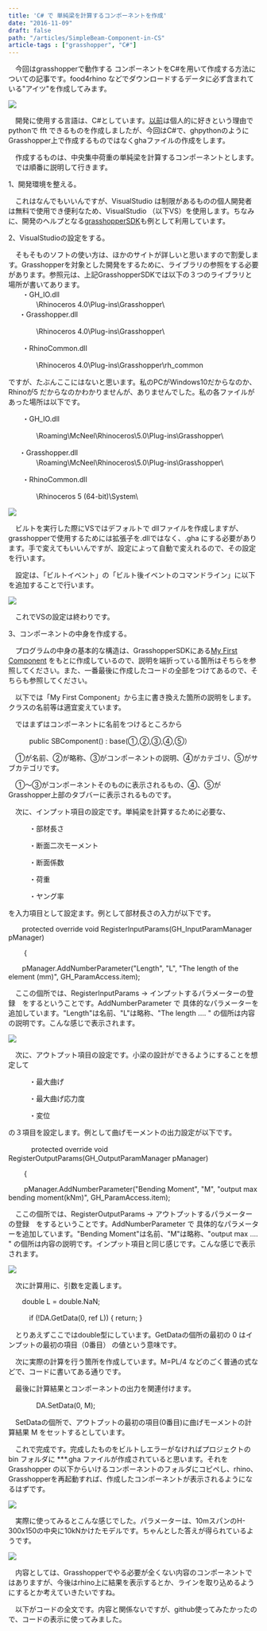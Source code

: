 ```yaml
---
title: 'C# で 単純梁を計算するコンポーネントを作成'
date: "2016-11-09"
draft: false
path: "/articles/SimpleBeam-Component-in-CS"
article-tags : ["grasshopper", "C#"]
---
```


　今回はgrasshopperで動作する コンポーネントをC#を用いて作成する方法についての記事です。food4rhino などでダウンロードするデータに必ず含まれている"アイツ"を作成してみます。

  

[![](https://3.bp.blogspot.com/-iO9Vpy7aDOA/WCCStK2SCKI/AAAAAAAABQ8/c9uSDa4w_s4XMEpTl0TXfQeleMr574A4gCLcB/s1600/%25E3%2583%2588%25E3%2583%2583%25E3%2583%2597%25E7%2594%25BB%25E5%2583%258F.PNG)](https://3.bp.blogspot.com/-iO9Vpy7aDOA/WCCStK2SCKI/AAAAAAAABQ8/c9uSDa4w_s4XMEpTl0TXfQeleMr574A4gCLcB/s1600/%25E3%2583%2588%25E3%2583%2583%25E3%2583%2597%25E7%2594%25BB%25E5%2583%258F.PNG)

[](https://draft.blogger.com/null)　開発に使用する言語は、C#としています。[以前](http://rgkr-memo.blogspot.com/2015/10/arduinofft.html)は個人的に好きという理由でpythonで fft できるものを作成しましたが、今回はC#で、ghpythonのようにGrasshopper上で作成するものではなくghaファイルの作成をします。  
  
　作成するものは、中央集中荷重の単純梁を計算するコンポーネントとします。  
　では順番に説明して行きます。  
  
  
1、開発環境を整える。  
  
　これはなんでもいいんですが、VisualStudio は制限があるものの個人開発者は無料で使用でき便利なため、VisualStudio （以下VS）を使用します。ちなみに、開発のヘルプとなる[grasshopperSDK](http://developer.rhino3d.com/api/grasshopper/html/723c01da-9986-4db2-8f53-6f3a7494df75.htm)も例として利用しています。  
  
  
2、VisualStudioの設定をする。  
  
　そもそものソフトの使い方は、ほかのサイトが詳しいと思いますので割愛します。Grasshopperを対象とした開発をするために、ライブラリの参照をする必要があります。参照元は、上記GrasshopperSDKでは以下の３つのライブラリと場所が書いてあります。  
　　・GH\_IO.dll  
　　　　<Program Files>\\Rhinoceros 4.0\\Plug-ins\\Grasshopper\\  
　  ・Grasshopper.dll  

　　　　<Program Files>\\Rhinoceros 4.0\\Plug-ins\\Grasshopper\\

　　・RhinoCommon.dll

　　　　<Program Files>\\Rhinoceros 4.0\\Plug-ins\\Grasshopper\\rh\_common

ですが、たぶんここにはないと思います。私のPCがWindows10だからなのか、Rhinoが5 だからなのかわかりませんが、ありませんでした。私の各ファイルがあった場所は以下です。

　　・GH\_IO.dll

　　　　<AppData>\\Roaming\\McNeel\\Rhinoceros\\5.0\\Plug-ins\\Grasshopper\\

　  ・Grasshopper.dll  
　　　　<AppData>\\Roaming\\McNeel\\Rhinoceros\\5.0\\Plug-ins\\Grasshopper\\  

　　・RhinoCommon.dll

　　　　<Program Files>\\Rhinoceros 5 (64-bit)\\System\\

  

[![](https://1.bp.blogspot.com/-PgEzJYqVxSc/WCMNLLvgkBI/AAAAAAAABRQ/scS4pQ0Fd0cQ2GwXYr7blTzj-QkhNm9WwCLcB/s320/%25E5%258F%2582%25E7%2585%25A7%25E8%25BF%25BD%25E5%258A%25A0.PNG)](https://1.bp.blogspot.com/-PgEzJYqVxSc/WCMNLLvgkBI/AAAAAAAABRQ/scS4pQ0Fd0cQ2GwXYr7blTzj-QkhNm9WwCLcB/s1600/%25E5%258F%2582%25E7%2585%25A7%25E8%25BF%25BD%25E5%258A%25A0.PNG)

  

　ビルトを実行した際にVSではデフォルトで dllファイルを作成しますが、grasshopperで使用するためには拡張子を.dllではなく、.gha にする必要があります。手で変えてもいいんですが、設定によって自動で変えれるので、その設定を行います。

　設定は、「ビルトイベント」の「ビルト後イベントのコマンドライン」に以下を追加することで行います。

  

[![](https://1.bp.blogspot.com/-N80Y0bSJDvM/WCMQyG9AOjI/AAAAAAAABRc/JfpJJSObNtkZ9D8OtFFzvwbkAsWvP_L1QCLcB/s1600/%25E6%258B%25A1%25E5%25BC%25B5%25E5%25AD%2590%25E5%25A4%2589%25E6%258F%259B.PNG)](https://1.bp.blogspot.com/-N80Y0bSJDvM/WCMQyG9AOjI/AAAAAAAABRc/JfpJJSObNtkZ9D8OtFFzvwbkAsWvP_L1QCLcB/s1600/%25E6%258B%25A1%25E5%25BC%25B5%25E5%25AD%2590%25E5%25A4%2589%25E6%258F%259B.PNG)

  

　これでVSの設定は終わりです。

  

  

3、コンポーネントの中身を作成する。

　プログラムの中身の基本的な構造は、GrasshopperSDKにある[My First Component](http://developer.rhino3d.com/api/grasshopper/html/730f0792-7bfb-4310-a416-239e8c315645.htm) をもとに作成しているので、説明を端折っている箇所はそちらを参照してください。また、一番最後に作成したコードの全部をつけてあるので、そちらも参照してください。

　以下では「My First Component」から主に書き換えた箇所の説明をします。クラスの名前等は適宜変えています。

  

　ではまずはコンポーネントに名前をつけるところから

　　　public SBComponent() : base(①,②,③,④,⑤）

  

　①が名前、②が略称、③がコンポーネントの説明、④がカテゴリ、⑤がサブカテゴリです。

　①～③がコンポーネントそのものに表示されるもの、④、⑤がGrasshopper上部のタブバーに表示されるものです。

  

  

　次に、インプット項目の設定です。単純梁を計算するために必要な、

　　　・部材長さ

　　　・断面二次モーメント

　　　・断面係数

　　　・荷重

　　　・ヤング率

を入力項目として設定ます。例として部材長さの入力が以下です。

       protected override void RegisterInputParams(GH\_InputParamManager pManager)

        {

       pManager.AddNumberParameter("Length", "L", "The length of the element (mm)", GH\_ParamAccess.item);

  

　ここの個所では、RegisterInputParams → インプットするパラメーターの登録　をするということです。AddNumberParameter で 具体的なパラメーターを追加しています。"Length"は名前、"L"は略称、"The length .... " の個所は内容の説明です。こんな感じで表示されます。

  

[![](https://2.bp.blogspot.com/-OllQbjArLAs/WCMf8aWB58I/AAAAAAAABRs/iZu3eTmAecMVIHmFQbjY3SUmbsWX889lwCLcB/s320/%25E3%2582%25A4%25E3%2583%25B3%25E3%2583%2597%25E3%2583%2583%25E3%2583%2588.PNG)](https://2.bp.blogspot.com/-OllQbjArLAs/WCMf8aWB58I/AAAAAAAABRs/iZu3eTmAecMVIHmFQbjY3SUmbsWX889lwCLcB/s1600/%25E3%2582%25A4%25E3%2583%25B3%25E3%2583%2597%25E3%2583%2583%25E3%2583%2588.PNG)

  

  

　次に、アウトプット項目の設定です。小梁の設計ができるようにすることを想定して

　　　・最大曲げ

　　　・最大曲げ応力度

　　　・変位

の３項目を設定します。例として曲げモーメントの出力設定が以下です。

 　　　protected override void RegisterOutputParams(GH\_OutputParamManager pManager)

        {

        pManager.AddNumberParameter("Bending Moment", "M", "output max bending moment(kNm)", GH\_ParamAccess.item);

  

　ここの個所では、RegisterOutputParams → アウトプットするパラメーターの登録　をするということです。AddNumberParameter で 具体的なパラメーターを追加しています。"Bending Moment"は名前、"M"は略称、"output max .... " の個所は内容の説明です。インプット項目と同じ感じです。こんな感じで表示されます。

  

[![](https://2.bp.blogspot.com/-kICfjXHVaL4/WCMi3aDXv1I/AAAAAAAABR4/rHO7sWCDdMw3YT2lOFEFzotUsKbB1adXwCLcB/s320/%25E3%2582%25A2%25E3%2582%25A6%25E3%2583%2588%25E3%2583%2597%25E3%2583%2583%25E3%2583%2588.PNG)](https://2.bp.blogspot.com/-kICfjXHVaL4/WCMi3aDXv1I/AAAAAAAABR4/rHO7sWCDdMw3YT2lOFEFzotUsKbB1adXwCLcB/s1600/%25E3%2582%25A2%25E3%2582%25A6%25E3%2583%2588%25E3%2583%2597%25E3%2583%2583%25E3%2583%2588.PNG)

  

　次に計算用に、引数を定義します。

       double L = double.NaN;

　　　if (!DA.GetData(0, ref L)) { return; }

  

　とりあえずここではdouble型にしています。GetDataの個所の最初の 0 はインプットの最初の項目（0番目） の値という意味です。

　次に実際の計算を行う箇所を作成しています。M=PL/4 などのごく普通の式などで、コードに書いてある通りです。

  

　最後に計算結果とコンポーネントの出力を関連付けます。

　　　　DA.SetData(0, M);

  

　SetDataの個所で、アウトプットの最初の項目(0番目)に曲げモーメントの計算結果 M をセットするとしています。

  

　これで完成です。完成したものをビルトしエラーがなければプロジェクトの bin フォルダに \*\*\*.gha ファイルが作成されていると思います。それをGrasshopper の以下からいけるコンポーネントのフォルダにコピペし、rhino、Grasshopperを再起動すれば、作成したコンポーネントが表示されるようになるはずです。

  

[![](https://3.bp.blogspot.com/-ZIQo9emiGPE/WCMpa1NElQI/AAAAAAAABSI/q9UOVyZjs-USOEj24x6JXy3ASD9K2WcXwCLcB/s320/%25E3%2582%25B3%25E3%2583%25B3%25E3%2583%259D%25E3%2583%25BC%25E3%2583%258D%25E3%2583%25B3%25E3%2583%2588%25E3%2583%2595%25E3%2582%25A9%25E3%2583%25AB%25E3%2583%2580.PNG)](https://3.bp.blogspot.com/-ZIQo9emiGPE/WCMpa1NElQI/AAAAAAAABSI/q9UOVyZjs-USOEj24x6JXy3ASD9K2WcXwCLcB/s1600/%25E3%2582%25B3%25E3%2583%25B3%25E3%2583%259D%25E3%2583%25BC%25E3%2583%258D%25E3%2583%25B3%25E3%2583%2588%25E3%2583%2595%25E3%2582%25A9%25E3%2583%25AB%25E3%2583%2580.PNG)

  

　実際に使ってみるとこんな感じでした。パラメーターは、10mスパンのH-300x150の中央に10kNかけたモデルです。ちゃんとした答えが得られているようです。

  

[![](https://3.bp.blogspot.com/-3VK546_gsts/WCMsFBjlUZI/AAAAAAAABSY/5HXSFriE07wRDwDxIV3WyMndAEzHZ_7IQCLcB/s400/%25E4%25BD%25BF%25E3%2581%25A3%25E3%2581%25A6%25E3%2581%25BF%25E3%2581%259F.PNG)](https://3.bp.blogspot.com/-3VK546_gsts/WCMsFBjlUZI/AAAAAAAABSY/5HXSFriE07wRDwDxIV3WyMndAEzHZ_7IQCLcB/s1600/%25E4%25BD%25BF%25E3%2581%25A3%25E3%2581%25A6%25E3%2581%25BF%25E3%2581%259F.PNG)

  

　内容としては、Grasshopperでやる必要が全くない内容のコンポーネントではありますが、今後はrhino上に結果を表示するとか、ラインを取り込めるようにするとか考えていきたいですね。

  

　以下がコードの全文です。内容と関係ないですが、github使ってみたかったので、コードの表示に使ってみました。